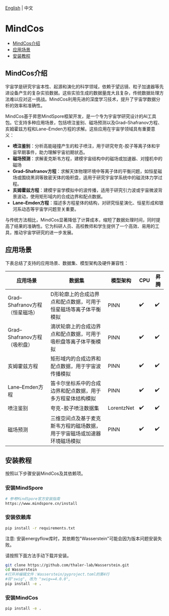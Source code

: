 [English](README_en.md) | 中文

# MindCos

- [MindCos介绍](#mindcos介绍)
- [应用场景](#应用场景)
- [安装教程](#安装教程)

## MindCos介绍

宇宙学是研究宇宙本性、起源和演化的科学领域，依赖于望远镜、粒子加速器等先进设备产生的复杂实验数据。这些实验生成的数据量庞大且复杂，传统数据处理方法难以应对这一挑战。MindCos利用先进的深度学习技术，提升了宇宙学数据分析的效率和准确性。

MindCos基于昇思MindSpore框架开发，是一个专为宇宙学研究设计的AI工具包。它支持多种应用场景，包括喷注鉴别、磁场预测以及Grad–Shafranov方程、亥姆霍兹方程和Lane–Emden方程的求解。这些应用在宇宙学领域具有重要意义：
- **喷注鉴别**：分析高能碰撞产生的粒子喷注，用于研究夸克-胶子等离子体和宇宙早期事件，助力理解宇宙初期状态。
- **磁场预测**：求解麦克斯韦方程，建模宇宙结构中的磁场或加速器、对撞机中的磁场
- **Grad–Shafranov方程**：求解天体物理环境中等离子体的平衡问题，如恒星磁场或围绕黑洞等致密天体的吸积盘，适用于研究宇宙学系统中的磁流体力学过程。
- **亥姆霍兹方程**：建模宇宙学模拟中的波传播，适用于研究引力波或宇宙微波背景波动，使用矩形域内的合成边界和配点数据。
- **Lane–Emden方程**：描述多方程星体的结构，对研究恒星演化、恒星形成和银河系动态等宇宙学问题至关重要。

与传统方法相比，MindCos显著降低了计算成本，缩短了数据处理时间，同时提高了结果的准确性。它为科研人员、高校教师和学生提供了一个高效、易用的工具，推动宇宙学研究的进一步发展。

## 应用场景

下表总结了支持的应用场景、数据集、模型架构及硬件兼容性：

| 应用场景 | 数据集 | 模型架构 | CPU | 昇腾 |
|----------|--------|----------|-----|------|
| Grad–Shafranov方程（恒星磁场） | D形轮廓上的合成边界点和配点数据，可用于恒星磁场等离子体平衡模拟 | PINN | ✔️ | ✔️ |
| Grad–Shafranov方程（吸积盘） | 滴状轮廓上的合成边界点和配点数据，可用于吸积盘等离子体平衡模拟 | PINN | ✔️ | ✔️ |
| 亥姆霍兹方程 | 矩形域内的合成边界和配点数据，用于宇宙波传播模拟 | PINN | ✔️ | ✔️ |
| Lane–Emden方程 | 笛卡尔坐标系中的合成边界和配点数据，用于多方程星体结构模拟 | PINN | ✔️ | ✔️ |
| 喷注鉴别 | 夸克-胶子喷注数据集 | LorentzNet | ✔️ | ✔️ |
| 磁场预测 | 三维空间点及基于麦克斯韦方程的磁场数据，用于宇宙磁场或加速器环境磁场模拟 | PINN | ✔️ | ✔️ |

## 安装教程

按照以下步骤安装MindCos及其依赖项。

### 安装MindSpore
```bash
# 参考MindSpore官方安装指南
https://www.mindspore.cn/install
```

### 安装依赖库
```bash
pip install -r requirements.txt
```

注意: 安装energyflow库时，其依赖包"Wasserstein"可能会因为版本问题安装失败。

请按照下面方法手动下载并安装。

```bash
git clone https://github.com/thaler-lab/Wasserstein.git
cd Wasserstein
#打开并编辑文件：Wasserstein/pyproject.toml的第4行
#将"swig", 改为 "swig==4.0.0",
pip install -e .
```

### 安装MindCos
```bash
pip install -e .
```